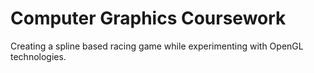 # Computer Graphics Coursework

Creating a spline based racing game while experimenting with OpenGL technologies.
